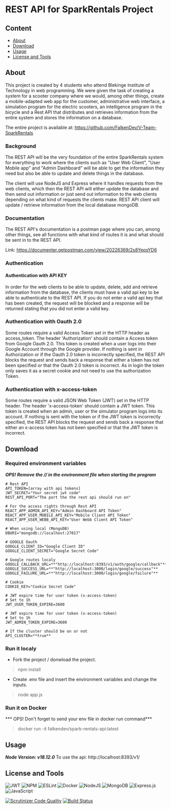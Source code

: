 # REST API for SparkRentals Project
## Content
- [About](#about)
- [Download](#download)
- [Usage](#usage)
- [License and Tools](#license-and-Tools)
## About
This project is created by 4 students who attend Blekinge Institute of Technology in web programming. We were given the task of creating a system for a scooter company where we would, among other things, create a mobile-adapted web app for the customer, administrative web interface, a simulation program for the electric scooters, an intelligence program in the bicycle and a Rest API that distributes and retrieves information from the entire system and stores the information on a database.

The entire project is available at: https://github.com/FalkenDev/V-Team-SparkRentals

### Background
The REST API will be the very foundation of the entire SparkRentals system for everything to work where the clients such as "User Web Client", "User Mobile app" and "Admin Dashboard" will be able to get the information they need but also be able to update and delete things in the database.

The client will use NodeJS and Express where it handles requests from the web clients, which then the REST API will either update the database and then send out information or just send out information to the web clients depending on what kind of requests the clients make. REST API client will update / retrieve information from the local database mongoDB.

### Documentation
The REST API's documentation is a postman page where you can, among other things, see all functions with what kind of routes it is and what should be sent in to the REST API.

Link: <https://documenter.getpostman.com/view/20226369/2s8YepsYD6>

### Authentication
#### Authentication with API KEY
In order for the web clients to be able to update, delete, add and retrieve information from the database, the clients must have a valid api key to be able to authenticate to the REST API. If you do not enter a valid api key that has been created, the request will be blocked and a response will be returned stating that you did not enter a valid key.

### Authentication with Oauth 2.0
Some routes require a valid Access Token set in the HTTP header as access_token. The header 'Authorization' should contain a Access token from Google Oauth 2.0. This token is created when a user logs into their Google Account through the Google provider. If nothing is sent in Authorization or if the Oauth 2.0 token is incorrectly specified, the REST API blocks the request and sends back a response that either a token has not been specified or that the Oauth 2.0 token is incorrect. As in login the token only saves it as a secret cookie and not need to use the authorization Token.

### Authentication with x-access-token
Some routes require a valid JSON Web Token (JWT) set in the HTTP header. The header 'x-access-token' should contain a JWT token. This token is created when an admin, user or the simulator program logs into its account. If nothing is sent with the token or if the JWT token is incorrectly specified, the REST API blocks the request and sends back a response that either an x-access token has not been specified or that the JWT token is incorrect.

## Download
### Required environment variables
***OPS! Remove the // in the environment file when starting the program***

    # Rest API
    API_TOKEN=[array with api tokens]
    JWT_SECRET="Your secret jwt code"
    REST_API_PORT="The port the the rest api should run on"
    
    # For the access rights through Rest API
    REACT_APP_ADMIN_API_KEY="Admin Dashboard API Token"
    REACT_APP_USER_MOBILE_API_KEY="Mobile Client API Token"
    REACT_APP_USER_WEBB_API_KEY="User Webb Client API Token"

    # When using local (MongoDB)
    DBURI="mongodb://localhost:27017"

    # GOOGLE Oauth
    GOOGLE_CLIENT_ID="Google Client ID"
    GOOGLE_CLIENT_SECRET="Google Secret Code"

    # Google routes localy
    GOOGLE_CALLBACK_URL=**"http://localhost:8393/v1/auth/google/callback"**
    GOOGLE_SUCCESS_URL=**"http://localhost:3000/login/google/success"**
    GOOGLE_FAILURE_URL=**"http://localhost:3000/login/google/failure"**

    # Cookie
    COOKIE_KEY="Cookie Secret Code"

    # JWT expire time for user token (x-access-token)
    # Set to 1h
    JWT_USER_TOKEN_EXPIRE=3600

    # JWT expire time for user token (x-access-token)
    # Set to 1h
    JWT_ADMIN_TOKEN_EXPIRE=3600

    # If the cluster should be on or not
    API_CLUSTER=**true**

### Run it localy
- Fork the project / donwload the project.

>npm install

- Create .env file and insert the environment variables and change the inputs.

>node app.js

### Run it on Docker
*** OPS! Don't forget to send your env file in docker run command***
> docker run -it falkendev/spark-rentals-api:latest

## Usage
***Node Version: v18.12.0***
To use the api: http://localhost:8393/v1/

## License and Tools
![JWT](https://img.shields.io/badge/JWT-black?style=for-the-badge&logo=JSON%20web%20tokens) ![NPM](https://img.shields.io/badge/NPM-%23000000.svg?style=for-the-badge&logo=npm&logoColor=white) ![ESLint](https://img.shields.io/badge/ESLint-4B3263?style=for-the-badge&logo=eslint&logoColor=white) ![Docker](https://img.shields.io/badge/docker-%230db7ed.svg?style=for-the-badge&logo=docker&logoColor=white) ![NodeJS](https://img.shields.io/badge/node.js-6DA55F?style=for-the-badge&logo=node.js&logoColor=white)
![MongoDB](https://img.shields.io/badge/MongoDB-%234ea94b.svg?style=for-the-badge&logo=mongodb&logoColor=white) ![Express.js](https://img.shields.io/badge/express.js-%23404d59.svg?style=for-the-badge&logo=express&logoColor=%2361DAFB) ![JavaScript](https://img.shields.io/badge/javascript-%23323330.svg?style=for-the-badge&logo=javascript&logoColor=%23F7DF1E) 

[![Scrutinizer Code Quality](https://scrutinizer-ci.com/g/FalkenDev/SparkRentals-REST-API/badges/quality-score.png?b=dev)](https://scrutinizer-ci.com/g/FalkenDev/SparkRentals-REST-API/?branch=dev) [![Build Status](https://scrutinizer-ci.com/g/FalkenDev/SparkRentals-REST-API/badges/build.png?b=dev)](https://scrutinizer-ci.com/g/FalkenDev/SparkRentals-REST-API/build-status/dev)

